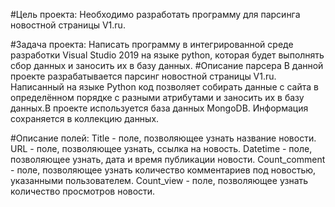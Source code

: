 #Цель проекта:
Необходимо разработать программу для парсинга новостной страницы V1.ru.

#Задача проекта:
Написать программу в интегрированной среде разработки Visual Studio 2019 на языке python, которая будет выполнять сбор данных и заносить их в базу данных.
#Описание парсера
В данной проекте разрабатывается парсинг новостной страницы V1.ru. Написанный на языке Python код позволяет собирать данные с сайта в определённом порядке с разными атрибутами и заносить их в базу данных.В проекте используется база данных MongoDB. Информация  сохраняется в коллекцию данных.

#Описание полей:
Title - поле, позволяющее узнать название новости.
URL - поле, позволяющее узнать, ссылка на новость.
Datetime - поле, позволяющее узнать, дата и время публикации новости.
Count_comment - поле, позволяющее узнать количество комментариев под новостью, указанными пользователем.
Count_view - поле, позволяющее узнать количество просмотров новости.



